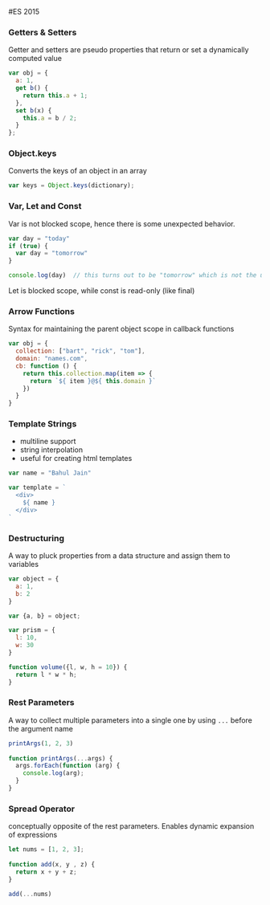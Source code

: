 #ES 2015

### Getters & Setters

Getter and setters are pseudo properties that return or set a dynamically computed value

```javascript
var obj = {
  a: 1,
  get b() {
    return this.a + 1;
  },
  set b(x) {
    this.a = b / 2;
  }
};
```
### Object.keys

Converts the keys of an object in an array

```javascript
var keys = Object.keys(dictionary);
```

### Var, Let and Const

Var is not blocked scope, hence there is some unexpected behavior.  

```javascript
var day = "today"
if (true) {
  var day = "tomorrow"
}

console.log(day)  // this turns out to be "tomorrow" which is not the usual expected behavior.
```

Let is blocked scope, while const is read-only (like final)


### Arrow Functions

Syntax for maintaining the parent object scope in callback functions

```javascript
var obj = {
  collection: ["bart", "rick", "tom"],
  domain: "names.com",
  cb: function () {
    return this.collection.map(item => {
      return `${ item }@${ this.domain }`
    })
  }
}
```

### Template Strings

- multiline support
- string interpolation
- useful for creating html templates

```javascript
var name = "Bahul Jain"

var template = `
  <div>
    ${ name }
  </div>
`
```

### Destructuring

A way to pluck properties from a data structure and assign them to variables

```javascript
var object = {
  a: 1,
  b: 2
}

var {a, b} = object;
```

```javascript
var prism = {
  l: 10,
  w: 30
}

function volume({l, w, h = 10}) {
  return l * w * h;
}
```

### Rest Parameters

A way to collect multiple parameters into a single one by using `...` before the argument name
 
```javascript
printArgs(1, 2, 3)
 
function printArgs(...args) {
  args.forEach(function (arg) {
    console.log(arg);
  }
}
```
 
### Spread Operator
 
conceptually opposite of the rest parameters. Enables dynamic expansion of expressions
 
```javascript
let nums = [1, 2, 3];
 
function add(x, y , z) {
  return x + y + z;
}

add(...nums)
```

